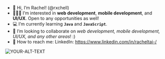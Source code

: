 - 👋 Hi, I’m Rachel! (@rxchell)
- 👩🏻‍💻 I’m interested in **web development**, **mobile development**, and **UI/UX**. Open to any opportunities as well!
- 💻 I’m currently learning **`Java`** and **`JavaScript`**.
- 💞️ I’m looking to collaborate on _web development, mobile development, UI/UX, and any other areas_! :) 
- 💬 How to reach me: LinkedIn: https://www.linkedin.com/in/racheltai-/

<!---
rxchell/rxchell is a ✨ special ✨ repository because its `README.md` (this file) appears on your GitHub profile.
You can click the Preview link to take a look at your changes.
--->

<picture>
 <source media="(prefers-color-scheme: dark)" srcset="https://www.linkedin.com/in/racheltai-/">
 <source media="(prefers-color-scheme: light)" srcset="https://www.linkedin.com/in/racheltai-/">
 <img alt="YOUR-ALT-TEXT" src="https://www.linkedin.com/in/racheltai-/">
</picture>
